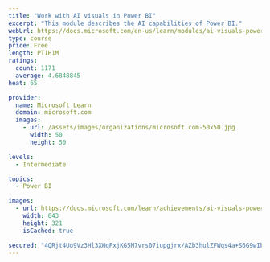 ```yaml
---
title: "Work with AI visuals in Power BI"
excerpt: "This module describes the AI capabilities of Power BI."
webUrl: https://docs.microsoft.com/en-us/learn/modules/ai-visuals-power-bi/
type: course
price: Free
length: PT1H1M
ratings:
  count: 1171
  average: 4.6848845
heat: 65

provider:
  name: Microsoft Learn
  domain: microsoft.com
  images:
    - url: /assets/images/organizations/microsoft.com-50x50.jpg
      width: 50
      height: 50

levels:
  - Intermediate

topics:
  - Power BI

images:
  - url: https://docs.microsoft.com/learn/achievements/ai-visuals-power-bi-social.png
    width: 643
    height: 321
    isCached: true

secured: "4QRjt4Uo9Vz3Hl3XHqPxjKG5M7vrs07iupgjrx/AZb3hulZFWqs4a+S6G9wIbPxQv3hu4A788L51wbHDnRi9d9KrQlY3zNPTmvVyEWtU4V01jeThPutJUZlprRnO6PztxootpDLR6UgkZfVxMjtZyHOnAdjVCMi+7bTvGAd9c6sNZFa1a3zWBLZSLwgfPOi2WLn6Oflgd2yQ44IOOo8yYaRyLm9/+qbFm2l56eUrFJbjEITi87XEp1zaL86gDREHLL/Mgac182iYld/4tVrqfh2MHoxcyu00AjECi9YGnqUk8WBvzBHg197aqoB3qSdP4tUzlEBU8pKKOt5J5o1UO1v1FV/59DV5jG0sbmb3L5RktVNDR6p1OGfW2pgc+nMk/9QAu+9W3/iUJBErUB57/ka5NgLB7p0wO6OKU6aPObE=;UghrDhnFxrXYwcPG06gXuQ=="
---
```


